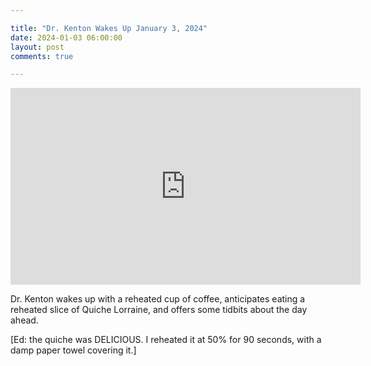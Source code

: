 ```yaml
---

title: "Dr. Kenton Wakes Up January 3, 2024"
date: 2024-01-03 06:00:00
layout: post
comments: true

---
```


<iframe width="560" height="315" src="https://www.youtube.com/embed/wFGc052eIaM?si=uG_7tvaE7hz2Pmba" title="YouTube video player" frameborder="0" allow="accelerometer; autoplay; clipboard-write; encrypted-media; gyroscope; picture-in-picture; web-share" allowfullscreen></iframe>



Dr. Kenton wakes up with a reheated cup of coffee, anticipates eating a reheated slice of Quiche Lorraine, and offers some tidbits about the day ahead. 

[Ed: the quiche was DELICIOUS. I reheated it at 50% for 90 seconds, with a damp paper towel covering it.]